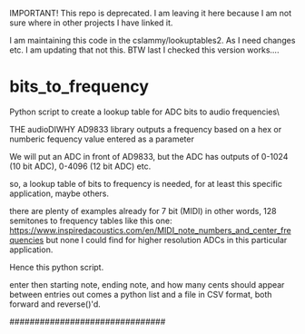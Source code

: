 IMPORTANT! This repo is deprecated.  I am leaving it here because I am not sure where in other projects
I have linked it.

I am maintaining this code in the cslammy/lookuptables2. As I need changes etc. I am updating that not this.
BTW last I checked this version works....


# bits_to_frequency
Python script to create a lookup table for ADC bits to audio frequencies\

 
 
 THE audioDIWHY AD9833 library outputs a frequency based on
a hex or numberic fequency value entered as a parameter

We will put an ADC in front of AD9833, but the ADC has outputs of 0-1024 (10 bit ADC), 0-4096 (12 bit ADC) etc.

so, a lookup table of bits to frequency is needed, for at least this specific application, maybe others.

there are plenty of examples already for 7 bit (MIDI) in other words, 128 semitones to frequency tables
like this one: https://www.inspiredacoustics.com/en/MIDI_note_numbers_and_center_frequencies
but none I could find for higher resolution ADCs in this particular application.

Hence this python script.

enter then starting note, ending note, and how many cents should appear between entries
out comes a python list and a file in CSV format, both forward and reverse()'d.


###############################

